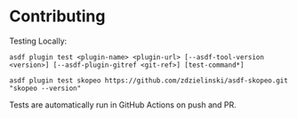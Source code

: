 # Contributing

Testing Locally:

```shell
asdf plugin test <plugin-name> <plugin-url> [--asdf-tool-version <version>] [--asdf-plugin-gitref <git-ref>] [test-command*]

asdf plugin test skopeo https://github.com/zdzielinski/asdf-skopeo.git "skopeo --version"
```

Tests are automatically run in GitHub Actions on push and PR.

